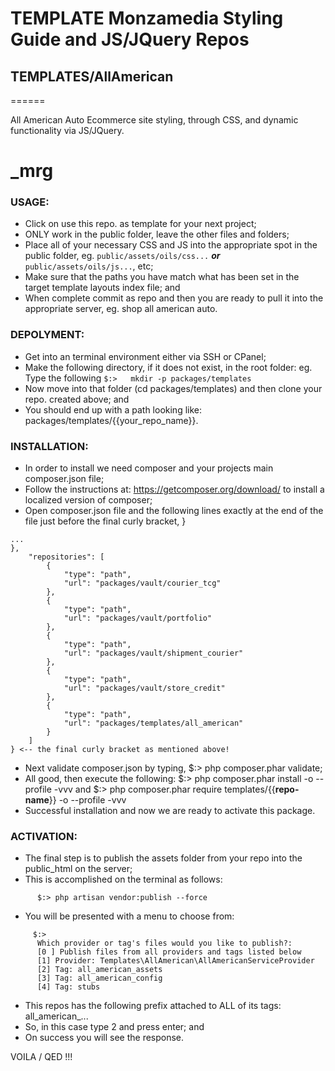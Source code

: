 # TEMPLATE Monzamedia Styling Guide and JS/JQuery Repos

## TEMPLATES/AllAmerican
======

All American Auto Ecommerce site styling, through CSS, and dynamic functionality via JS/JQuery.

_mrg
======

### USAGE:

  * Click on use this repo. as template for your next project;
  * ONLY work in the public folder, leave the other files and folders;
  * Place all of your necessary CSS and JS into the appropriate spot in the public folder,
        eg. ```public/assets/oils/css...``` ___or___ ```public/assets/oils/js...```, etc;
  * Make sure that the paths you have match what has been set in the target template layouts index file; and
  * When complete commit as repo and then you are ready to pull it into the appropriate server, eg. shop all american auto.

### DEPOLYMENT:

  * Get into an terminal environment either via SSH or CPanel;
  * Make the following directory, if it does not exist, in the root folder:
      eg. Type the following ```$:>   mkdir -p packages/templates```
  * Now move into that folder (cd packages/templates) and then clone your repo. created above; and
  * You should end up with a path looking like: packages/templates/{{your_repo_name}}.

### INSTALLATION:

  * In order to install we need composer and your projects main composer.json file;
  * Follow the instructions at: https://getcomposer.org/download/ to install a localized version of composer;
  * Open composer.json file and the following lines exactly at the end of the file just before the final curly bracket, }
```
...
},
    "repositories": [
        {
            "type": "path",
            "url": "packages/vault/courier_tcg"
        },
        {
            "type": "path",
            "url": "packages/vault/portfolio"
        },
        {
            "type": "path",
            "url": "packages/vault/shipment_courier"
        },
        {
            "type": "path",
            "url": "packages/vault/store_credit"
        },
        {
            "type": "path",
            "url": "packages/templates/all_american"
        }
    ]
} <-- the final curly bracket as mentioned above!
```

  * Next validate composer.json by typing, $:> php composer.phar validate;
  * All good, then execute the following:
      $:> php composer.phar install -o --profile -vvv
      and
      $:> php composer.phar require templates/{{__repo-name__}} -o --profile -vvv
  * Successful installation and now we are ready to activate this package.

### ACTIVATION:

  * The final step is to publish the assets folder from your repo into the public_html on the server;
  * This is accomplished on the terminal as follows:
```
      $:> php artisan vendor:publish --force
```
  * You will be presented with a menu to choose from:
```
     $:>
      Which provider or tag's files would you like to publish?:
      [0 ] Publish files from all providers and tags listed below
      [1] Provider: Templates\AllAmerican\AllAmericanServiceProvider
      [2] Tag: all_american_assets
      [3] Tag: all_american_config
      [4] Tag: stubs
```
  * This repos has the following prefix attached to ALL of its tags: all_american_...
  * So, in this case type 2 and press enter; and
  * On success you will see the response.

VOILA / QED !!!
